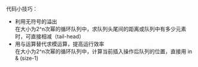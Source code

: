 代码小技巧：

* 利用无符号的溢出  
在大小为2^n次幂的循环队列中，求队列头尾间的距离或队列中有多少元素时，可直接相减（tail-head） 
* 用与运算替代求模运算，提高运行效率  
在大小为2^n次幂的循环队列中，计算当前插入操作后队列的位置，直接用 in & (size-1)  
